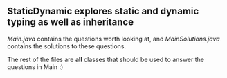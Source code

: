 ## StaticDynamic explores static and dynamic typing as well as inheritance

*Main.java* contains the questions worth looking at, and *MainSolutions.java* contains the solutions to these questions.

The rest of the files are **all** classes that should be used to answer the questions in Main :)
